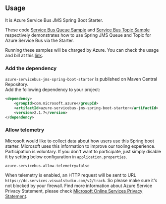 ## Usage

It is Azure Service Bus JMS Spring Boot Starter.

These code [Service Bus Queue Sample](../../azure-spring-boot-samples/azure-servicebus-jms-queue-spring-boot-sample/) and [Service Bus Topic Sample](../../azure-spring-boot-samples/azure-servicebus-jms-topic-spring-boot-sample/) respectively demonstrates how to use Spring JMS Queue and Topic for Azure Service Bus via the Starter.

Running these samples will be charged by Azure. You can check the usage and bill at this [link](https://azure.microsoft.com/en-us/account/).

### Add the dependency

`azure-servicebus-jms-spring-boot-starter` is published on Maven Central Repository.  
Add the following dependency to your project:

```xml
<dependency>
    <groupId>com.microsoft.azure</groupId>
    <artifactId>azure-servicebus-jms-spring-boot-starter</artifactId>
    <version>2.1.7</version>
</dependency>
```

### Allow telemetry
Microsoft would like to collect data about how users use this Spring boot starter. Microsoft uses this information to improve our tooling experience. Participation is voluntary. If you don't want to participate, just simply disable it by setting below configuration in `application.properties`.
```
azure.servicebus.allow-telemetry=false
```
When telemetry is enabled, an HTTP request will be sent to URL `https://dc.services.visualstudio.com/v2/track`. So please make sure it's not blocked by your firewall.
Find more information about Azure Service Privacy Statement, please check [Microsoft Online Services Privacy Statement](https://www.microsoft.com/en-us/privacystatement/OnlineServices/Default.aspx). 
